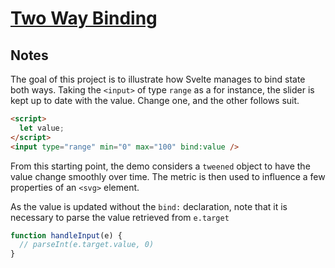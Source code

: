# [Two Way Binding](https://svelte.dev/repl/a471604a71ce4f5886974b2f54f537e0?version=3.38.2)

## Notes

The goal of this project is to illustrate how Svelte manages to bind state both ways. Taking the `<input>` of type `range` as a for instance, the slider is kept up to date with the value. Change one, and the other follows suit.

```html
<script>
  let value;
</script>
<input type="range" min="0" max="100" bind:value />
```

From this starting point, the demo considers a `tweened` object to have the value change smoothly over time. The metric is then used to influence a few properties of an `<svg>` element.

As the value is updated without the `bind:` declaration, note that it is necessary to parse the value retrieved from `e.target`

```js
function handleInput(e) {
  // parseInt(e.target.value, 0)
}
```
